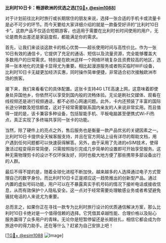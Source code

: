 **比利时10日卡：畅游欧洲的优选之选[[TG💪+ @esim1088](https://t.me/s/esim1088)]**

对于计划前往比利时旅行或长期居住的朋友来说，选择一张合适的手机卡或流量卡是必不可少的环节。而今天要给大家详细介绍的就是一款备受好评的“比利时10日卡”。这款产品不仅适合短期游客，也适用于需要在比利时长时间使用的用户，无论是商务出差还是家庭度假，都能满足你的需求。

首先，让我们来谈谈这款卡的核心优势——超长使用时间与高性价比。作为一张10日有效的通信卡，它提供了充足的通话、短信以及流量资源，完全能够覆盖大多数用户的日常需求。特别是在欧洲这样一个网络环境复杂且资费较高的地区，选择一张本地化的流量卡显得尤为重要。相比起漫游服务或者购买临时WiFi设备，比利时10日卡无疑更加经济实惠，同时操作简单便捷，非常适合初次接触欧洲市场的旅客。

接下来，我们来看看它的具体配置。这张卡支持4G LTE高速上网，这意味着即使身处异国他乡，你依然可以享受到国内般的流畅体验。无论是刷社交媒体、观看在线视频还是进行视频通话，都不必担心网速问题。此外，卡内还预装了丰富的国际长途分钟数及短信额度，这对于经常需要联系国内亲友的人来说非常实用。而且值得一提的是，该卡兼容多种设备，包括智能手机、平板电脑甚至便携式Wi-Fi热点，真正实现了多终端共享同一张卡的功能。

当然，除了硬件上的亮点之外，售后服务也是衡量一款产品优劣的关键因素之一。比利时10日卡提供全天候客服支持，并且在官方网站上设有详尽的帮助文档，用户遇到任何问题都可以快速获得解答。另外，由于采用了先进的eSIM技术，使得激活过程变得异常简便，只需按照指引完成几步简单的设置即可开始享受服务。这种无需物理剪卡的设计不仅环保友好，同时也极大地方便了那些携带多部设备出行的人群。

最后不得不提的是，随着全球化进程不断加快，越来越多的人选择通过电子方式管理自己的数字身份。而比利时10日卡正是顺应这一趋势推出的创新型产品。通过内置的虚拟号码功能，用户可以在不暴露真实手机号码的情况下接听电话或接收信息，从而有效保护个人隐私安全。这一点对于经常需要处理敏感业务或者希望避免骚扰电话的人来说尤为重要。

总而言之，如果你正在寻找一款专为比利时旅行设计的优质通信解决方案，那么比利时10日卡绝对是一个值得信赖的选择。它凭借其卓越性能、合理价格以及贴心服务赢得了众多用户的青睐。无论你是短暂停留还是长期驻扎，相信它都会成为你旅途中的得力助手。还在等什么？赶紧为自己安排上吧！

[[TG💪+ @esim1088](https://t.me/s/esim1088) ![Image](https://i.postimg.cc/4NQfJmqS/Snipaste-2025-05-13-00-14-12.png)]